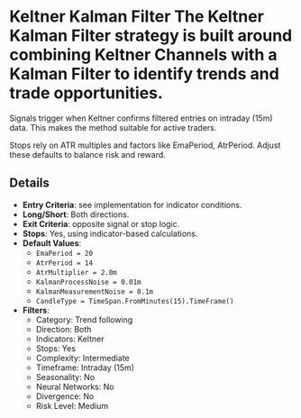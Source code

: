 # Keltner Kalman Filter The **Keltner Kalman Filter** strategy is built around combining Keltner Channels with a Kalman Filter to identify trends and trade opportunities.

Signals trigger when Keltner confirms filtered entries on intraday (15m) data. This makes the method suitable for active traders.

Stops rely on ATR multiples and factors like EmaPeriod, AtrPeriod. Adjust these defaults to balance risk and reward.

## Details
- **Entry Criteria**: see implementation for indicator conditions.
- **Long/Short**: Both directions.
- **Exit Criteria**: opposite signal or stop logic.
- **Stops**: Yes, using indicator-based calculations.
- **Default Values**:
  - `EmaPeriod = 20`
  - `AtrPeriod = 14`
  - `AtrMultiplier = 2.0m`
  - `KalmanProcessNoise = 0.01m`
  - `KalmanMeasurementNoise = 0.1m`
  - `CandleType = TimeSpan.FromMinutes(15).TimeFrame()`
- **Filters**:
  - Category: Trend following
  - Direction: Both
  - Indicators: Keltner
  - Stops: Yes
  - Complexity: Intermediate
  - Timeframe: Intraday (15m)
  - Seasonality: No
  - Neural Networks: No
  - Divergence: No
  - Risk Level: Medium
